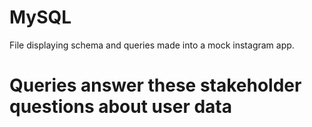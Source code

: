 # MySQL

File displaying schema and queries made into a mock instagram app. 

# Queries answer these stakeholder questions about user data
